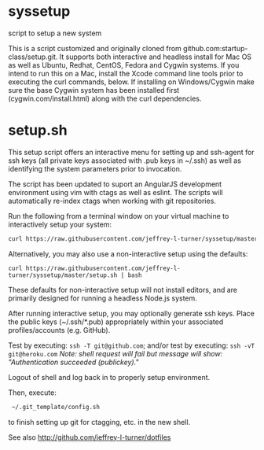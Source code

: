 syssetup
========

script to setup a new system

This is a script customized and originally cloned from github.com:startup-class/setup.git. It supports both interactive and headless install for Mac OS as well as Ubuntu, Redhat, CentOS, Fedora and Cygwin systems. If you intend to run this on a Mac, install the Xcode command line tools prior to executing the curl commands, below. If installing on Windows/Cygwin make sure the base Cygwin system has been installed first (cygwin.com/install.html) along with the curl dependencies.

setup.sh
=========
This setup script offers an interactive menu for setting up and ssh-agent for ssh keys (all private keys associated with .pub keys in ~/.ssh) as well as identifying the system parameters prior to invocation. 

The script has been updated to suport an AngularJS development environment using vim with ctags as well as eslint. The scripts will automatically re-index ctags when working with git repositories.

Run the following from a terminal window on your virtual machine to interactively setup your system:

```sh
curl https://raw.githubusercontent.com/jeffrey-l-turner/syssetup/master/setup.sh > ./setup.sh; bash ./setup.sh
```

Alternatively, you may also use a non-interactive setup using the defaults: 

`curl https://raw.githubusercontent.com/jeffrey-l-turner/syssetup/master/setup.sh | bash`

These defaults for non-interactive setup will not install editors, and are primarily designed for running a headless Node.js system.

After running interactive setup, you may optionally generate ssh keys. Place the public keys (~/.ssh/\*.pub) appropriately within your associated profiles/accounts (e.g. GitHub). 

Test by executing: ```ssh -T git@github.com```; and/or test by executing: ```ssh -vT git@heroku.com```
   *Note: shell request will fail but message will show: "Authentication succeeded (publickey)."*

Logout of shell and log back in to properly setup environment.

Then, execute:
```sh
 ~/.git_template/config.sh 
```
to finish setting up git for ctagging, etc. in the new shell.

See also http://github.com/jeffrey-l-turner/dotfiles

